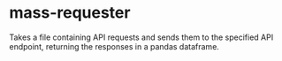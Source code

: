 # mass-requester
 Takes a file containing API requests and sends them to the specified API endpoint, returning the responses in a pandas dataframe.
